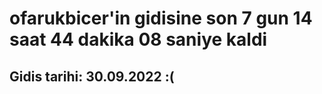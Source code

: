 # ofarukbicer'in gidisine son 7 gun 14 saat 44 dakika 08 saniye kaldi

## Gidis tarihi: 30.09.2022 :(